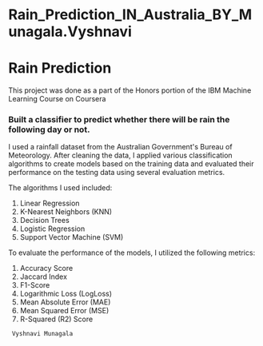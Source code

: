# Rain_Prediction_IN_Australia_BY_Munagala.Vyshnavi
# Rain Prediction

This project was done as a part of the Honors portion of the IBM Machine Learning Course on Coursera
### Built a classifier to predict whether there will be rain the following day or not.

I used a rainfall dataset from the Australian Government's Bureau of Meteorology. After cleaning the data, I applied various classification algorithms to create models based on the training data and evaluated their performance on the testing data using several evaluation metrics.

The algorithms I used included:

1. Linear Regression
2. K-Nearest Neighbors (KNN)
3. Decision Trees
4. Logistic Regression
5. Support Vector Machine (SVM)

To evaluate the performance of the models, I utilized the following metrics:

1. Accuracy Score
2. Jaccard Index
3. F1-Score
4. Logarithmic Loss (LogLoss)
5. Mean Absolute Error (MAE)
6. Mean Squared Error (MSE)
7. R-Squared (R2) Score

<code> Vyshnavi Munagala</code>
